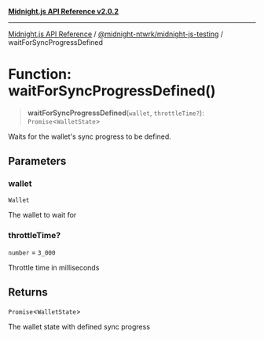 [**Midnight.js API Reference v2.0.2**](../../../README.md)

***

[Midnight.js API Reference](../../../packages.md) / [@midnight-ntwrk/midnight-js-testing](../README.md) / waitForSyncProgressDefined

# Function: waitForSyncProgressDefined()

> **waitForSyncProgressDefined**(`wallet`, `throttleTime?`): `Promise`\<`WalletState`\>

Waits for the wallet's sync progress to be defined.

## Parameters

### wallet

`Wallet`

The wallet to wait for

### throttleTime?

`number` = `3_000`

Throttle time in milliseconds

## Returns

`Promise`\<`WalletState`\>

The wallet state with defined sync progress
